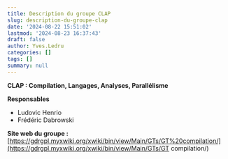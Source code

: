 ```yaml
---
title: Description du groupe CLAP
slug: description-du-groupe-clap
date: '2024-08-22 15:51:02'
lastmod: '2024-08-23 16:37:43'
draft: false
author: Yves.Ledru
categories: []
tags: []
summary: null
---
```


**CLAP : Compilation, Langages, Analyses, Parallélisme**

**Responsables**

  * Ludovic Henrio
  * Frédéric Dabrowski



**Site web du groupe :**[https://gdrgpl.myxwiki.org/xwiki/bin/view/Main/GTs/GT%20compilation/](https://gdrgpl.myxwiki.org/xwiki/bin/view/Main/GTs/GT compilation/)
